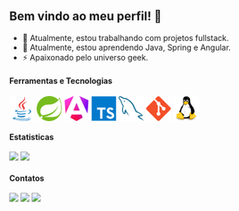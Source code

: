 ## Bem vindo ao meu perfil! 👋

- 🔭 Atualmente, estou trabalhando com projetos fullstack.
- 🌱 Atualmente, estou aprendendo Java, Spring e Angular.
- ⚡ Apaixonado pelo universo geek.

#### Ferramentas e Tecnologias
<div>
  <img align="center" alt="Lipe-mongodb" height="45" width="45" src="https://raw.githubusercontent.com/devicons/devicon/master/icons/java/java-original.svg">
  <img align="center" alt="Lipe-Js" height="45" width="45" src="https://raw.githubusercontent.com/devicons/devicon/master/icons/spring/spring-original.svg">
  <img align="center" alt="Lipe-Node" height="45" width="45" src="https://raw.githubusercontent.com/devicons/devicon/master/icons/angular/angular-original.svg">
    <img align="center" alt="Lipe-Node" height="45" width="45" src="https://raw.githubusercontent.com/devicons/devicon/master/icons/typescript/typescript-original.svg">
<!--   <img align="center" alt="Lipe-Node" height="30" width="40" src="https://raw.githubusercontent.com/devicons/devicon/master/icons/kotlin/kotlin-original.svg"> -->
<!--   <img align="center" alt="Lipe-mongodb" height="30" width="40" src="https://raw.githubusercontent.com/devicons/devicon/master/icons/androidstudio/androidstudio-original.svg"> -->
  <img align="center" alt="Lipe-Node" height="45" width="45" src="https://raw.githubusercontent.com/devicons/devicon/master/icons/mysql/mysql-original.svg">
  <img align="center" alt="Lipe-Node" height="45" width="45" src="https://raw.githubusercontent.com/devicons/devicon/master/icons/git/git-original.svg">
  <img align="center" alt="Lipe-Node" height="45" width="45" src="https://raw.githubusercontent.com/devicons/devicon/master/icons/linux/linux-original.svg">
</div>



#### Estatisticas
<div>
  <img height="165em" src="https://github-readme-stats.vercel.app/api/top-langs/?username=filpss&layout=compact&langs_count=7&theme=tokyonight"/>
  <img height="165em" src="https://github-readme-stats.vercel.app/api?username=filpss&show_icons=true&theme=tokyonight&include_all_commits=true&count_private=true"/>
</div>

#### Contatos
<div>
 <a href="filps._." target="_blank"><img src="https://img.shields.io/badge/Discord-7289DA?style=for-the-badge&logo=discord&logoColor=white" target="_blank"></a> 
  <a href = "mailto:filpsp2019@gmail.com"><img src="https://img.shields.io/badge/-Gmail-%23333?style=for-the-badge&logo=gmail&logoColor=white" target="_blank"></a>
  <a href="https://www.linkedin.com/in/filps" target="_blank"><img src="https://img.shields.io/badge/-LinkedIn-%230077B5?style=for-the-badge&logo=linkedin&logoColor=white" target="_blank"></a>   
</div>
